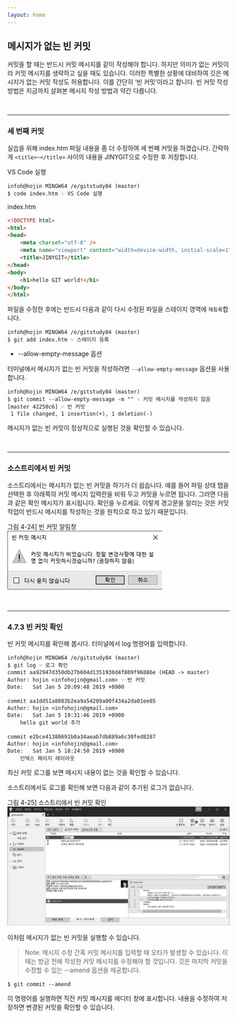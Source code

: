 ```yaml
---
layout: home
---
```

## 메시지가 없는 빈 커밋
커밋을 할 때는 반드시 커밋 메시지를 같이 작성해야 합니다. 하지만 의미가 없는 커밋이라 커밋 메시지를 생략하고 싶을 때도 있습니다. 이러한 특별한 상황에 대비하여 깃은 메시지가 없는 커밋 작성도 허용합니다. 이를 간단히 ‘빈 커밋’이라고 합니다. 빈 커밋 작성 방법은 지금까지 살펴본 메시지 작성 방법과 약간 다릅니다.  

<br>
<hr>

### 세 번째 커밋
실습을 위해 index.htm 파일 내용을 좀 더 수정하여 세 번째 커밋을 하겠습니다. 간략하게 `<title>~</title>` 사이의 내용을 JINYGIT으로 수정한 후 저장합니다.  

VS Code 실행
```
infoh@hojin MINGW64 /e/gitstudy04 (master)
$ code index.htm ☜ VS Code 실행
```

index.htm
```html
<!DOCTYPE html>
<html>
<head>
    <meta charset="utf-8" />    
    <meta name="viewport" content="width=device-width, initial-scale=1">
    <title>JINYGIT</title>
</head>
<body>
    <h1>hello GIT world!</h1>
</body>
</html>
```
 
파일을 수정한 후에는 반드시 다음과 같이 다시 수정된 파일을 스테이지 영역에 `재등록`합니다.  

```
infoh@hojin MINGW64 /e/gitstudy04 (master)
$ git add index.htm ☜ 스테이지 등록
```

* --allow-empty-message 옵션

터미널에서 메시지가 없는 빈 커밋을 작성하려면 `--allow-empty-message` 옵션을 사용합니다.

```
infoh@hojin MINGW64 /e/gitstudy04 (master)
$ git commit --allow-empty-message -m "" ☜ 커밋 메시지를 작성하지 않음
[master 42250c6] ☜ 빈 커밋
 1 file changed, 1 insertion(+), 1 deletion(-)

```

메시지가 없는 빈 커밋이 정상적으로 실행된 것을 확인할 수 있습니다.  

<br>
<hr>

### 소스트리에서 빈 커밋
소스트리에서는 메시지가 없는 빈 커밋을 하기가 더 쉽습니다. 예를 들어 파일 상태 탭을 선택한 후 아래쪽의 커밋 메시지 입력란을 비워 두고 커밋을 누르면 됩니다. 그러면 다음과 같은 확인 메시지가 표시됩니다. 확인을 누르세요. 이렇게 경고문을 알리는 것은 커밋 작업이 반드시 메시지를 작성하는 것을 원칙으로 하고 있기 때문입니다.  

그림 4-24] 빈 커밋 알림창  
![](./img/04-24.jpg) 

<br>
<hr>

### 4.7.3 빈 커밋 확인
빈 커밋 메시지를 확인해 봅시다. 터미널에서 log 명령어를 입력합니다.  

```
infoh@hojin MINGW64 /e/gitstudy04 (master)
$ git log ☜ 로그 확인
commit aa92947d350db27b604d1351930d4f809f96886e (HEAD -> master)
Author: hojin <infohojin@gmail.com> ☜ 빈 커밋
Date:   Sat Jan 5 20:09:48 2019 +0900

commit aa1dd51a8883b2ea9a54209a00f434a2da01ee85
Author: hojin <infohojin@gmail.com>
Date:   Sat Jan 5 19:31:46 2019 +0900
    hello git world 추가

commit e2bce41380691b0a34aeab7db889a6c30fed8287
Author: hojin <infohojin@gmail.com>
Date:   Sat Jan 5 18:24:50 2019 +0900
    인덱스 페이지 레이아웃

```

최신 커밋 로그를 보면 메시지 내용이 없는 것을 확인할 수 있습니다.  

소스트리에서도 로그를 확인해 보면 다음과 같이 추가된 로그가 없습니다.  

그림 4-25] 소스트리에서 빈 커밋 확인  
![](./img/04-25.jpg) 

이처럼 메시지가 없는 빈 커밋을 실행할 수 있습니다.

>Note: 메시지 수정
간혹 커밋 메시지를 입력할 때 오타가 발생할 수 있습니다. 이때는 방금 전에 작성한 커밋 메시지를 수정해야 할 것입니다. 깃은 마지막 커밋을 수정할 수 있는 --amend 옵션을 제공합니다.  

```
$ git commit --amend
```

이 명령어를 실행하면 직전 커밋 메시지를 에디터 창에 표시합니다. 내용을 수정하여 저장하면 변경된 커밋을 확인할 수 있습니다.  

<br><br>